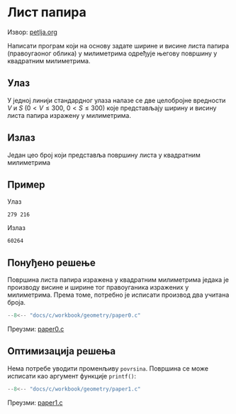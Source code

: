 # Лист папира

Извор: [petlja.org](https://petlja.org/biblioteka/r/Zbirka/list_papira)

Написати програм који на основу задате ширине и висине листа папира
(правоугаоног облика) у милиметрима одређује његову површину у квадратним
милиметрима.

## Улаз

У једној линији стандардног улаза налазе се две целобројне вредности $V$ и $S$
($0<V\leq 300$, $0<S\leq 300$) које представљају ширину и висину листа папира
изражену у милиметрима.

## Излаз

Један цео број који представља површину листа у квадратним милиметрима

## Пример

Улаз

```text
279 216
```

Излаз

```text
60264
```

## Понуђено решење

Површина листа папира изражена у квадратним милиметрима једака је производу
висине и ширине тог правоуганика изражених у милиметрима. Према томе, потребно
је исписати производ два учитана броја.

```c
--8<-- "docs/c/workbook/geometry/paper0.c"
```

Преузми: [paper0.c](paper0.c)

## Оптимизација решења

Нема потребе уводити променљиву `povrsina`. Површина се може исписати као
аргумент функције `printf()`:

```c
--8<-- "docs/c/workbook/geometry/paper1.c"
```

Преузми: [paper1.c](paper1.c)
